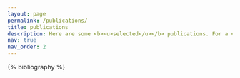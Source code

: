 ```yaml
---
layout: page
permalink: /publications/
title: publications
description: Here are some <b><u>selected</u></b> publications. For a <b>Full</b> list, please refer to my Google Scholar profile.
nav: true
nav_order: 2
---
```


<!-- _pages/publications.md -->
<div class="publications">

{% bibliography %}

</div>
